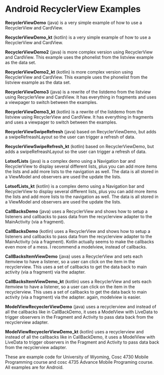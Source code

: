 Android RecyclerView Examples
==============

<b>RecyclerViewDemo</b> (java) is a very simple example of how to use a RecyclerView and CardView. 

<b>RecyclerViewDemo_kt</b> (kotlin) is a very simple example of how to use a RecyclerView and CardView.   

<b>RecyclerViewDemo2</b> (java) is more complex version using RecyclerView and CardView. This example uses the phonelist from the listview example as the data set.

<b>RecyclerViewDemo2_kt</b> (kotlin) is more complex version using RecyclerView and CardView. This example uses the phonelist from the listview example as the data set.

<b>RecyclerViewDemo3</b> (java) is a rewrite of the listdemo from the listview using RecyclerView and CardView. It has everything in fragments and uses a viewpager to switch between the examples.

<b>RecyclerViewDemo3_kt</b> (kotlin) is a rewrite of the listdemo from the listview using RecyclerView and CardView. It has everything in fragments and uses a viewpager to switch between the examples.

<b>RecyclerViewSwipeRefresh</b> (java) based on RecyclerViewDemo, but adds a swipeRefreashLayout so the user can trigger a refresh of data.

<b>RecyclerViewSwipeRefresh_kt</b> (kotlin) based on RecyclerViewDemo, but adds a swipeRefreashLayout so the user can trigger a refresh of data.

<b>LotsofLists</b> (java) is a complex demo using a Navigation bar and RecyclerView to display several different lists, plus you can add more items the lists and add more lists to the navigation as well.  The data is all stored in a ViewModel and observers are used the update the lists.

<b>LotsofLists_kt</b> (kotlin) is a complex demo using a Navigation bar and RecyclerView to display several different lists, plus you can add more items the lists and add more lists to the navigation as well.  The data is all stored in a ViewModel and observers are used the update the lists.

<b>CallBacksDemo</b> (java) uses a RecyclerView and shows how to setup a listeners and callbacks to pass data from the recyclerview adapter to the MainActivity (via a fragment).

<b>CallBacksDemo</b> (kotlin) uses a RecyclerView and shows how to setup a listeners and callbacks to pass data from the recyclerview adapter to the MainActivity (via a fragment). Kotlin actually seems to make the callbacks even more of a mess.  I recommend a modelview, instead of callbacks.

<b>CallBacksItemViewDemo</b> (java) uses a RecyclerView and sets each itemview to have a listener, so a user can click on the item in the recyclerview.  This uses a set of callbacks to get the data back to main activity (via a fragment) via the adapter.  

<b>CallBacksItemViewDemo_kt</b> (kotlin) uses a RecyclerView and sets each itemview to have a listener, so a user can click on the item in the recyclerview.  This uses a set of callbacks to get the data back to main activity (via a fragment) via the adapter.  again, modelview is easier.

<b>ModelViewRecyeclerViewDemo</b> (java) uses a recyclerview and instead of all the callbacks like in CallBackDemo, it uses a ModelView with LiveData to trigger observers in the Fragment and Activity to pass data back from the recyclerview adapter.

<b>ModelViewRecyeclerViewDemo_kt</b> (kotlin) uses a recyclerview and instead of all the callbacks like in CallBackDemo, it uses a ModelView with LiveData to trigger observers in the Fragment and Activity to pass data back from the recyclerview adapter.

These are example code for University of Wyoming, Cosc 4730 Mobile Programming course and cosc 4735 Advance Mobile Programing course.  All examples are for Android.
